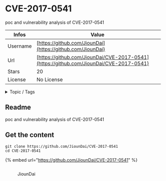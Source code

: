 # CVE-2017-0541

poc and vulnerability analysis of CVE-2017-0541

| Infos    | Value                                                              |
| -------- | -------------------------------------------------------------------|
| Username | [https://github.com/JiounDai](https://github.com/JiounDai) |
| Url      | [https://github.com/JiounDai/CVE-2017-0541](https://github.com/JiounDai/CVE-2017-0541)                                               |
| Stars    | 20                                                          |
| License  | No License                                                        |

<details>

<summary>Topic / Tags</summary>



</details>

## Readme

poc and vulnerability analysis of CVE-2017-0541



## Get the content

```
git clone https://github.com/JiounDai/CVE-2017-0541
cd CVE-2017-0541
```

{% embed url="https://github.com/JiounDai/CVE-2017-0541" %}

<figure><img src="https://avatars.githubusercontent.com/u/4220640?v=4" alt=""><figcaption><p>JiounDai</p></figcaption></figure>
